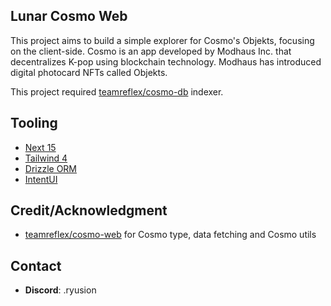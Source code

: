 ## Lunar Cosmo Web

This project aims to build a simple explorer for Cosmo's Objekts, focusing on the client-side. Cosmo is an app developed by Modhaus Inc. that decentralizes K-pop using blockchain technology. Modhaus has introduced digital photocard NFTs called Objekts.

This project required [teamreflex/cosmo-db](https://github.com/teamreflex/cosmo-db/) indexer.

## Tooling

- [Next 15](https://nextjs.org/)
- [Tailwind 4](https://tailwindcss.com/)
- [Drizzle ORM](https://orm.drizzle.team/)
- [IntentUI](https://intentui.com/)

## Credit/Acknowledgment

- [teamreflex/cosmo-web](https://github.com/teamreflex/cosmo-web) for Cosmo type, data fetching and Cosmo utils

## Contact

- **Discord**: .ryusion